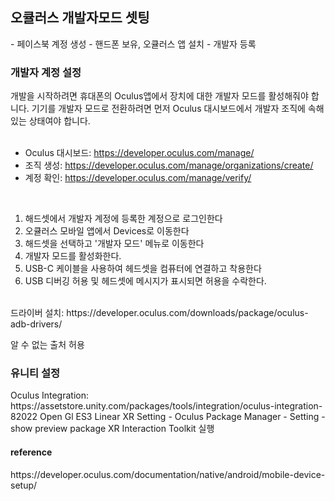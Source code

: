 <h2>오큘러스 개발자모드 셋팅</h2>
- 페이스북 계정 생성
- 핸드폰 보유, 오큘러스 앱 설치
- 개발자 등록


<h3>개발자 계정 설정</h3>
개발을 시작하려면 휴대폰의 Oculus앱에서 장치에 대한 개발자 모드를 활성해줘야 합니다. 기기를 개발자 모드로 전환하려면 먼저 Oculus 대시보드에서 개발자 조직에 속해있는 상태여야 합니다.<br>
<br>

- Oculus 대시보드: https://developer.oculus.com/manage/<br>
- 조직 생성: https://developer.oculus.com/manage/organizations/create/<br>
- 계정 확인: https://developer.oculus.com/manage/verify/<br>
<br>

1. 해드셋에서 개발자 계정에 등록한 계정으로 로그인한다
1. 오큘러스 모바일 앱에서 Devices로 이동한다
1. 해드셋을 선택하고 '개발자 모드' 메뉴로 이동한다
1. 개발자 모드를 활성화한다.
1. USB-C 케이블을 사용하여 헤드셋을 컴퓨터에 연결하고 착용한다
1. USB 디버깅 허용 및 헤드셋에 메시지가 표시되면 허용을 수락한다.

<br>
드라이버 설치: https://developer.oculus.com/downloads/package/oculus-adb-drivers/<br>

알 수 없는 출처 허용


<h3>유니티 설정</h3>
Oculus Integration: https://assetstore.unity.com/packages/tools/integration/oculus-integration-82022
Open Gl ES3
Linear
XR Setting - Oculus 
Package Manager - Setting - show preview package
XR Interaction Toolkit
실행


<h4>reference</h4>
https://developer.oculus.com/documentation/native/android/mobile-device-setup/
